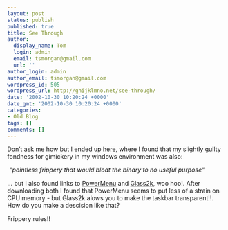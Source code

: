 ```yaml
---
layout: post
status: publish
published: true
title: See Through
author:
  display_name: Tom
  login: admin
  email: tsmorgan@gmail.com
  url: ''
author_login: admin
author_email: tsmorgan@gmail.com
wordpress_id: 505
wordpress_url: http://ghijklmno.net/see-through/
date: '2002-10-30 10:20:24 +0000'
date_gmt: '2002-10-30 10:20:24 +0000'
categories:
- Old Blog
tags: []
comments: []
---
```

<!-- more -->

<p>Don&#8217;t ask me how but I ended up <a href="http://www.chiark.greenend.org.uk/~sgtatham/putty/wishlist/transparency.html">here</a>,  where I found that my slightly guilty fondness for gimickery in my windows environment was also:</p>

<p style="margin:5px; font-style:italic">"pointless frippery that would bloat the binary to no useful purpose"</p>

<p>... but I also found links to <a href="http://www.veridicus.com/tummy/programming/powermenu/">PowerMenu</a> and <a href="http://www.chime.tv/products/glass2k.shtml">Glass2k</a>, woo hoo!. After downloading both I found that PowerMenu seems to put less of a strain on CPU memory - but Glass2k alows you to make the taskbar transparent!!. How do you make a descision like that?</p>

<p>Frippery rules!!</p>

